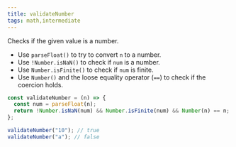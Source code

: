 ```yaml
---
title: validateNumber
tags: math,intermediate
---
```


Checks if the given value is a number.

- Use `parseFloat()` to try to convert `n` to a number.
- Use `!Number.isNaN()` to check if `num` is a number.
- Use `Number.isFinite()` to check if `num` is finite.
- Use `Number()` and the loose equality operator (`==`) to check if the coercion holds.

```js
const validateNumber = (n) => {
  const num = parseFloat(n);
  return !Number.isNaN(num) && Number.isFinite(num) && Number(n) == n;
};
```

```js
validateNumber("10"); // true
validateNumber("a"); // false
```
